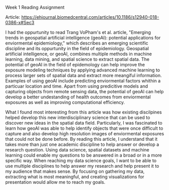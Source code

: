 Week 1 Reading Assignment

Article: https://ehjournal.biomedcentral.com/articles/10.1186/s12940-018-0386-x#Sec3

I had the oppurtunity to read Trang VoPham's et al. article, "Emerging trends in geospatial artificial intelligence (geoAI): potential applications for enviormental epidemiology," 
which describes an emerging scientific discipline and its oppurtunity in the field of epidemiology. 
Geospatial artificial intelligence, or geoAI, combines multiple methods in machine learning, data mining, and spatial science to extract spatial data. 
The potential of geoAI in the field of epidemology can help improve the exposure modeling techniques by applying advanced machine learning to process larger sets of spatial data
and extract more meangiful information. 
Examples of using geoAI include predicting enviormental factors whithin a particuar location and time. 
Apart from using predicitive models and capturing objects from remote sensing data, the potential of geoAI can help develop a better undestanding of health outcomes from enviormental exposures
as well as improving computational efficiency. 

What I found most interesting from this article was how existing discilpines helped develop this new interdisciplinary science that can be used to discover new ideas in the spatial data field.
Particularly, I was fascinated to learn how geoAI was able to help identify objects that were once difficult to capture and also develop high resolution images of enviormental exposures that could not be done before.
By reading this article, I understand that it takes more than just one academic discipline to help answer or develop a research question. Using data science, spatial datasets and machine learning
could enable my questions to be answered in a broad or in a more specific way. 
When reaching my data science goals, I want to be able to use multiple disciplines to help answer my research and help present it to my audience that makes sense. 
By focusing on gathering my data, extracting what is most meaningful, and creating visualizations for presentation would allow me to reach my goals. 
